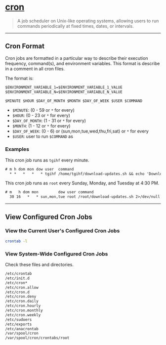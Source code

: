 # [cron](https://en.wikipedia.org/wiki/Cron)

> A job scheduler on Unix-like operating systems, allowing users to run commands periodically at fixed times, dates, or intervals.

---

## Cron Format

Cron jobs are formatted in a particular way to describe their execution frequency, command(s), and environment variables. This format is describe in a comment in all cron files.

The format is:

```txt
$ENVIRONMENT_VARIABLE_1=$ENVIRONMENT_VARIABLE_1_VALUE
$ENVIRONMENT_VARIABLE_N=$ENVIRONMENT_VARIABLE_N_VALUE

$MINUTE $HOUR $DAY_OF_MONTH $MONTH $DAY_OF_WEEK $USER $COMMAND
```

- `$MINUTE`: (0 - 59 or `*` for every)
- `$HOUR`: (0 - 23 or `*` for every)
- `$DAY_OF_MONTH`: (1 - 31 or `*` for every)
- `$MONTH`: (1 - 12 or `*` for every)
- `$DAY_OF_WEEK`: (0 - 6) or (sun,mon,tue,wed,thu,fri,sat) or `*` for every
- `$USER`: user to run `$COMMAND` as

### Examples

This cron job runs as `tgihf` every minute.

```txt
# m h dom mon dow user  command
  * *   *   *   * tgihf /home/tgihf/download-updates.sh && echo 'Downloaded Updates!' > /home/tgihf/Desktop/statuses.txt
```

This cron job runs as `root` every Sunday, Monday, and Tuesday at 4:30 PM.

```txt
# m   h dom mon         dow user command
  30 16   *   * sun,mon,tue root /root/download-updates.sh 2>/dev/null 
```

---

## View Configured Cron Jobs

### View the Current User's Configured Cron Jobs

```bash
crontab -l
```

### View System-Wide Configured Cron Jobs

Check these files and directories.

```bash
/etc/crontab
/etc/init.d
/etc/cron*
/etc/cron.allow
/etc/cron.d 
/etc/cron.deny
/etc/cron.daily
/etc/cron.hourly
/etc/cron.monthly
/etc/cron.weekly
/etc/sudoers
/etc/exports
/etc/anacrontab
/var/spool/cron
/var/spool/cron/crontabs/root
```
